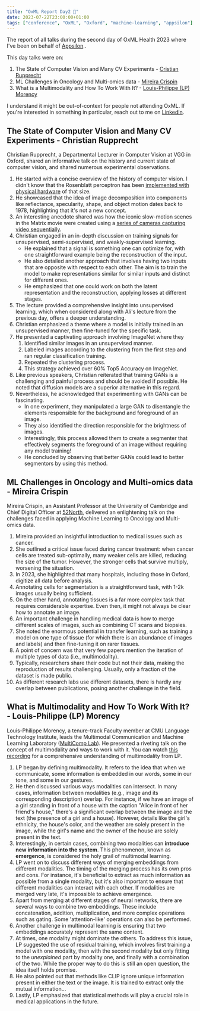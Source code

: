 ```yaml
---
title: "OxML Report Day2 📜"
date: 2023-07-22T23:00:00+01:00
tags: ["conference", "OxML", "Oxford", "machine-learning", "appsilon"]
---
```


The report of all talks during the second day of OxML Health 2023 where I've been on behalf of [Appsilon](https://appsilon.com/)..

This day talks were on:

1. The State of Computer Vision and Many CV Experiments - [Cristian Rupprecht](https://chrirupp.github.io/)
2. ML Challenges in Oncology and Multi-omics data - [Mireira Crispin](https://www.oncology.cam.ac.uk/research/our-research/crispin)
3. What is a Multimodality and How To Work With It? - [Louis-Philippe (LP) Morency](https://www.cs.cmu.edu/~morency/)

<!--more--> 

I understand it might be out-of-context for people not attending OxML.
If you're interested in something in particular, reach out to me on [LinkedIn](https://www.linkedin.com/in/piotr-pasza-storo%C5%BCenko/).


## The State of Computer Vision and Many CV Experiments - Christian Rupprecht

Christian Rupprecht, a Departmental Lecturer in Computer Vision at VGG in Oxford, shared an informative talk on the history and current state of computer vision, and shared numerous experimental observations.

1. He started with a concise overview of the history of computer vision. I didn't know that the Rosenblatt perceptron has been [implemented with physical hardware](https://en.wikipedia.org/wiki/Perceptron) of that size.
2. He showcased that the idea of image decomposition into components like reflectance, specularity, shape, and object motion dates back to 1978, highlighting that it's not a new concept.
3. An interesting anecdote shared was how the iconic slow-motion scenes in the Matrix movie were created using a [series of cameras capturing video sequentially](https://www.youtube.com/watch?v=bKEcElcTUMk).
4. Christian engaged in an in-depth discussion on training signals for unsupervised, semi-supervised, and weakly-supervised learning.
    - He explained that a signal is something one can optimize for, with one straightforward example being the reconstruction of the input.
    - He also detailed another approach that involves having two inputs that are opposite with respect to each other. The aim is to train the model to make representations similar for similar inputs and distinct for different ones.
    - He emphasized that one could work on both the latent representation and the reconstruction, applying losses at different stages.
5. The lecture provided a comprehensive insight into unsupervised learning, which when considered along with Ali's lecture from the previous day, offers a deeper understanding.
6. Christian emphasized a theme where a model is initially trained in an unsupervised manner, then fine-tuned for the specific task.
7. He presented a captivating approach involving ImageNet where they
    1. Identified similar images in an unsupervised manner.
    2. Labeled images according to the clustering from the first step and ran regular classification training.
    3. Repeated the clustering process.
    4. This strategy achieved over 60% Top5 Accuracy on ImageNet.
8. Like previous speakers, Christian reiterated that training GANs is a challenging and painful process and should be avoided if possible. He noted that diffusion models are a superior alternative in this regard.
9. Nevertheless, he acknowledged that experimenting with GANs can be fascinating.
    - In one experiment, they manipulated a large GAN to disentangle the elements responsible for the background and foreground of an image.
    - They also identified the direction responsible for the brightness of images.
    - Interestingly, this process allowed them to create a segmenter that effectively segments the foreground of an image without requiring any model training!
    - He concluded by observing that better GANs could lead to better segmentors by using this method.

## ML Challenges in Oncology and Multi-omics data - Mireira Crispin

Mireira Crispin, an Assistant Professor at the University of Cambridge and Chief Digital Officer at [52North](https://52north.health/), delivered an enlightening talk on the challenges faced in applying Machine Learning to Oncology and Multi-omics data.

1. Mireira provided an insightful introduction to medical issues such as cancer.
2. She outlined a critical issue faced during cancer treatment: when cancer cells are treated sub-optimally, many weaker cells are killed, reducing the size of the tumor. However, the stronger cells that survive multiply, worsening the situation.
3. In 2023, she highlighted that many hospitals, including those in Oxford, digitize all data before analysis.
4. Annotating cells for segmentation is a straightforward task, with 1-2k images usually being sufficient.
5. On the other hand, annotating tissues is a far more complex task that requires considerable expertise. Even then, it might not always be clear how to annotate an image.
6. An important challenge in handling medical data is how to merge different scales of images, such as combining CT scans and biopsies.
7. She noted the enormous potential in transfer learning, such as training a model on one type of tissue (for which there is an abundance of images and labels) and then fine-tuning it on rarer tissues.
8. A point of concern was that very few papers mention the iteration of multiple types of data (i.e., multimodality).
9. Typically, researchers share their code but not their data, making the reproduction of results challenging. Usually, only a fraction of the dataset is made public.
10. As different research labs use different datasets, there is hardly any overlap between publications, posing another challenge in the field.

## What is Multimodality and How To Work With It? - Louis-Philippe (LP) Morency

Louis-Philippe Morency, a tenure-track Faculty member at CMU Language Technology Institute, leads the Multimodal Communication and Machine Learning Laboratory ([MultiComp Lab](http://multicomp.cs.cmu.edu/)). He presented a riveting talk on the concept of multimodality and ways to work with it. You can watch [this recording](https://www.youtube.com/watch?v=VIq5r7mCAyw) for a comprehensive understanding of multimodality from LP.

1. LP began by defining multimodality. It refers to the idea that when we communicate, some information is embedded in our words, some in our tone, and some in our gestures.
2. He then discussed various ways modalities can intersect. In many cases, information between modalities (e.g., image and its corresponding description) overlap. For instance, if we have an image of a girl standing in front of a house with the caption "Alice in front of her friend's house," there's a significant overlap between the image and the text (the presence of a girl and a house). However, details like the girl's ethnicity, the house's color, and the weather are solely present in the image, while the girl's name and the owner of the house are solely present in the text.
3. Interestingly, in certain cases, combining two modalities can **introduce new information into the system**. This phenomenon, known as **emergence**, is considered the holy grail of multimodal learning.
4. LP went on to discuss different ways of merging embeddings from different modalities. The timing of the merging process has its own pros and cons. For instance, it's beneficial to extract as much information as possible from a single modality, but it's also important to ensure that different modalities can interact with each other. If modalities are merged very late, it's impossible to achieve emergence.
5. Apart from merging at different stages of neural networks, there are several ways to combine two embeddings. These include concatenation, addition, multiplication, and more complex operations such as gating. Some 'attention-like' operations can also be performed.
6. Another challenge in multimodal learning is ensuring that two embeddings accurately represent the same content.
7. At times, one modality might dominate the others. To address this issue, LP suggested the use of residual training, which involves first training a model with one modality, then with the second modality but only fitting to the _unexplained_ part by modality one, and finally with a combination of the two. While the proper way to do this is still an open question, the idea itself holds promise.
8. He also pointed out that methods like CLIP ignore unique information present in either the text or the image. It is trained to extract only the mutual information...
9. Lastly, LP emphasized that statistical methods will play a crucial role in medical applications in the future.
